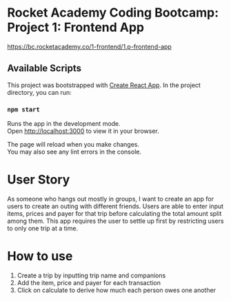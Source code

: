 # Rocket Academy Coding Bootcamp: Project 1: Frontend App

https://bc.rocketacademy.co/1-frontend/1.p-frontend-app

## Available Scripts

This project was bootstrapped with [Create React App](https://github.com/facebook/create-react-app). In the project directory, you can run:

### `npm start`

Runs the app in the development mode.\
Open [http://localhost:3000](http://localhost:3000) to view it in your browser.

The page will reload when you make changes.\
You may also see any lint errors in the console.

# User Story

As someone who hangs out mostly in groups, I want to create an app for users to create an outing with different friends. Users are able to enter input items, prices and payer for that trip before calculating the total amount split among them. This app requires the user to settle up first by restricting users to only one trip at a time.

# How to use

1. Create a trip by inputting trip name and companions
2. Add the item, price and payer for each transaction
3. Click on calculate to derive how much each person owes one another
